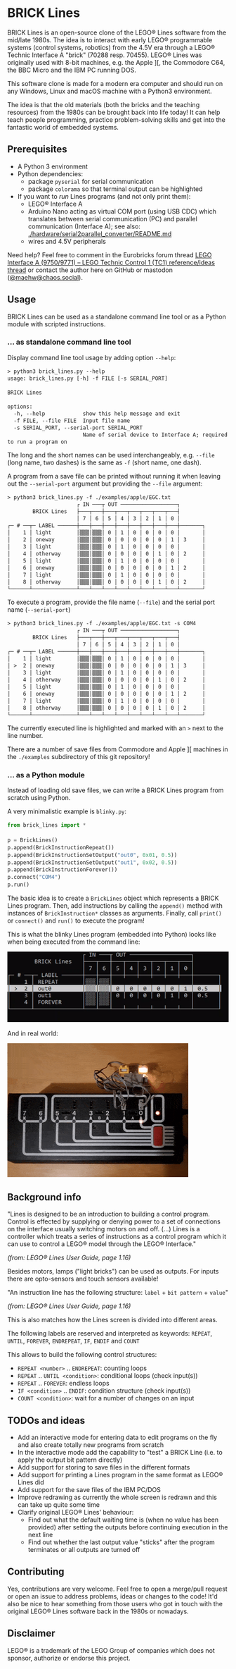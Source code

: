 # BRICK Lines

BRICK Lines is an open-source clone of the LEGO® Lines software from the mid/late 1980s. The idea is to interact with early LEGO® programmable systems (control systems, robotics) from the 4.5V era through a LEGO® Technic Interface A "brick" (70288 resp. 70455). LEGO® Lines was originally used with 8-bit machines, e.g. the Apple ][, the Commodore C64, the BBC Micro and the IBM PC running DOS.

This software clone is made for a modern era computer and should run on any Windows, Linux and macOS machine with a Python3 environment.

The idea is that the old materials (both the bricks and the teaching resources) from the 1980s can be brought back into life today! It can help teach people programming, practice problem-solving skills and get into the fantastic world of embedded systems.

## Prerequisites

* A Python 3 environment
* Python dependencies:
  * package `pyserial` for serial communication
  * package `colorama` so that terminal output can be highlighted
* If you want to _run_ Lines programs (and not only print them):
  * LEGO® Interface A
  * Arduino Nano acting as virtual COM port (using USB CDC) which translates between serial communication (PC) and parallel communication (Interface A); see also: [./hardware/serial2parallel_converter/README.md](./hardware/serial2parallel_converter/README.md)
  * wires and 4.5V peripherals

Need help? Feel free to comment in the Eurobricks forum thread [LEGO Interface A (9750/9771) – LEGO Technic Control 1 (TC1) reference/ideas thread](https://www.eurobricks.com/forum/index.php?/forums/topic/192941-lego-interface-a-97509771-%E2%80%93-lego-technic-control-1-tc1-referenceideas-thread) or contact the author here on GitHub or mastodon ([@maehw@chaos.social](https://chaos.social/@maehw)).

## Usage

BRICK Lines can be used as a standalone command line tool or as a Python module with scripted instructions.

### ... as standalone command line tool

Display command line tool usage by adding option `--help`:

```commandline
> python3 brick_lines.py --help
usage: brick_lines.py [-h] -f FILE [-s SERIAL_PORT]

BRICK Lines

options:
  -h, --help            show this help message and exit
  -f FILE, --file FILE  Input file name
  -s SERIAL_PORT, --serial-port SERIAL_PORT
                        Name of serial device to Interface A; required to run a program on
```

The long and the short names can be used interchangeably, e.g. `--file` (long name, two dashes) is the same as `-f` (short name, one dash).

A program from a save file can be printed without running it when leaving out the `--serial-port` argument but providing the `--file` argument:

```commandline
> python3 brick_lines.py -f ./examples/apple/EGC.txt
                      ┌ IN ───┬ OUT ──────────────────┐
        BRICK Lines   ├───┬───┼───┬───┬───┬───┬───┬───┤
                      │ 7 │ 6 │ 5 │ 4 │ 3 │ 2 │ 1 │ 0 │
┌─ # ──┬─ LABEL ──────┼───┼───┼───┼───┼───┼───┼───┼───┼───────┐
│    1 │ light        │▒▒▒│▒▒▒│ 0 │ 1 │ 0 │ 0 │ 0 │ 0 │       │
│    2 │ oneway       │▒▒▒│▒▒▒│ 0 │ 0 │ 0 │ 0 │ 0 │ 1 │ 3     │
│    3 │ light        │▒▒▒│▒▒▒│ 0 │ 1 │ 0 │ 0 │ 0 │ 0 │       │
│    4 │ otherway     │▒▒▒│▒▒▒│ 0 │ 0 │ 0 │ 0 │ 1 │ 0 │ 2     │
│    5 │ light        │▒▒▒│▒▒▒│ 0 │ 1 │ 0 │ 0 │ 0 │ 0 │       │
│    6 │ oneway       │▒▒▒│▒▒▒│ 0 │ 0 │ 0 │ 0 │ 0 │ 1 │ 2     │
│    7 │ light        │▒▒▒│▒▒▒│ 0 │ 1 │ 0 │ 0 │ 0 │ 0 │       │
│    8 │ otherway     │▒▒▒│▒▒▒│ 0 │ 0 │ 0 │ 0 │ 1 │ 0 │ 2     │
└──────┴──────────────┴───┴───┴───┴───┴───┴───┴───┴───┴───────┘
```

To execute a program, provide the file name (`--file`) and the serial port name (`--serial-port`)

```commandline
> python3 brick_lines.py -f ./examples/apple/EGC.txt -s COM4
                      ┌ IN ───┬ OUT ──────────────────┐
        BRICK Lines   ├───┬───┼───┬───┬───┬───┬───┬───┤
                      │ 7 │ 6 │ 5 │ 4 │ 3 │ 2 │ 1 │ 0 │
┌─ # ──┬─ LABEL ──────┼───┼───┼───┼───┼───┼───┼───┼───┼───────┐
│    1 │ light        │▒▒▒│▒▒▒│ 0 │ 1 │ 0 │ 0 │ 0 │ 0 │       │
│ >  2 │ oneway       │▒▒▒│▒▒▒│ 0 │ 0 │ 0 │ 0 │ 0 │ 1 │ 3     │
│    3 │ light        │▒▒▒│▒▒▒│ 0 │ 1 │ 0 │ 0 │ 0 │ 0 │       │
│    4 │ otherway     │▒▒▒│▒▒▒│ 0 │ 0 │ 0 │ 0 │ 1 │ 0 │ 2     │
│    5 │ light        │▒▒▒│▒▒▒│ 0 │ 1 │ 0 │ 0 │ 0 │ 0 │       │
│    6 │ oneway       │▒▒▒│▒▒▒│ 0 │ 0 │ 0 │ 0 │ 0 │ 1 │ 2     │
│    7 │ light        │▒▒▒│▒▒▒│ 0 │ 1 │ 0 │ 0 │ 0 │ 0 │       │
│    8 │ otherway     │▒▒▒│▒▒▒│ 0 │ 0 │ 0 │ 0 │ 1 │ 0 │ 2     │
└──────┴──────────────┴───┴───┴───┴───┴───┴───┴───┴───┴───────┘
```

The currently executed line is highlighted and marked with an `>` next to the line number.

There are a number of save files from Commodore and Apple ][ machines in the `./examples` subdirectory of this git repository!

### ... as a Python module

Instead of loading old save files, we can write a BRICK Lines program from scratch using Python.

A very minimalistic example is `blinky.py`:

```python
from brick_lines import *

p = BrickLines()
p.append(BrickInstructionRepeat())
p.append(BrickInstructionSetOutput("out0", 0x01, 0.5))
p.append(BrickInstructionSetOutput("out1", 0x02, 0.5))
p.append(BrickInstructionForever())
p.connect("COM4")
p.run()
```

The basic idea is to create a `BrickLines` object which represents a BRICK Lines program. Then, add instructions by calling the `append()` method with instances of `BrickInstruction*` classes as arguments. Finally, call `print()` or `connect()` and `run()` to execute the program!

This is what the blinky Lines program (embedded into Python) looks like when being executed from the command line:

![Blinky program as GIF animation](./doc/blinky.gif)

And in real world:

![Animation of the hardware running blinky](./doc/blinky_hw.gif)

## Background info

"Lines is designed to be an introduction to building a control program. Control is effected by supplying or denying power to a set of connections on the interface usually switching motors on and off. (...) Lines is a controller which treats a series of instructions as a control program which it can use to control a LEGO® model through the LEGO® Interface."

_(from: LEGO® Lines User Guide, page 1.16)_

Besides motors, lamps ("light bricks") can be used as outputs. For inputs there are opto-sensors and touch sensors available!


"An instruction line has the following structure:
`label` + `bit pattern` + `value`"

_(from: LEGO® Lines User Guide, page 1.16)_

This is also matches how the Lines screen is divided into different areas.

The following labels are reserved and interpreted as keywords: `REPEAT`, `UNTIL`, `FOREVER`, `ENDREPEAT`, `IF`, `ENDIF` and `COUNT`

This allows to build the following control structures:

* `REPEAT <number>` .. `ENDREPEAT`: counting loops
* `REPEAT` .. `UNTIL <condition>`: conditional loops (check input(s))
* `REPEAT` .. `FOREVER`: endless loops
* `IF <condition>` .. `ENDIF`: condition structure (check input(s))
* `COUNT <condition>`: wait for a number of changes on an input

## TODOs and ideas

* Add an interactive mode for entering data to edit programs on the fly and also create totally new programs from scratch
* In the interactive mode add the capability to "test" a BRICK Line (i.e. to apply the output bit pattern directly)
* Add support for storing to save files in the different formats
* Add support for printing a Lines program in the same format as LEGO® Lines did
* Add support for the save files of the IBM PC/DOS
* Improve redrawing as currently the whole screen is redrawn and this can take up quite some time
* Clarify original LEGO® Lines' behaviour:
  * Find out what the default waiting time is (when no value has been provided) after setting the outputs before continuing execution in the next line
  * Find out whether the last output value "sticks" after the program terminates or all outputs are turned off

## Contributing

Yes, contributions are very welcome. Feel free to open a merge/pull request or open an issue to address problems, ideas or changes to the code! It'd also be nice to hear something from those users who got in touch with the original LEGO® Lines software back in the 1980s or nowadays.

## Disclaimer

LEGO® is a trademark of the LEGO Group of companies which does not sponsor, authorize or endorse this project.
